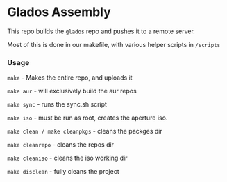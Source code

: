 # Glados Assembly

This repo builds the `glados` repo and pushes it to a remote server.

Most of this is done in our makefile, with various helper scripts in `/scripts`


### Usage

`make` - Makes the entire repo, and uploads it

`make aur` - will exclusively build the aur repos

`make sync` - runs the sync.sh script

`make iso` - must be run as root, creates the aperture iso.

`make clean / make cleanpkgs` - cleans the packges dir

`make cleanrepo` - cleans the repos dir

`make cleaniso` - cleans the iso working dir

`make disclean` - fully cleans the project
